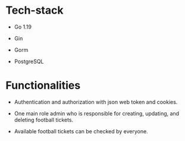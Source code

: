 # Tech-stack

* Go 1.19

* Gin

* Gorm

* PostgreSQL

# Functionalities

* Authentication and authorization with json web token and cookies.

* One main role admin who is responsible for creating, updating, and deleting football tickets.

* Available football tickets can be checked by everyone.
